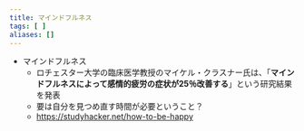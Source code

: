 ```yaml
---
title: マインドフルネス
tags: [ ]
aliases: []
---
```


- マインドフルネス
	- ロチェスター大学の臨床医学教授のマイケル・クラスナー氏は、「**マインドフルネスによって感情的疲労の症状が25％改善する**」という研究結果を発表
	- 要は自分を見つめ直す時間が必要ということ？
	- https://studyhacker.net/how-to-be-happy

